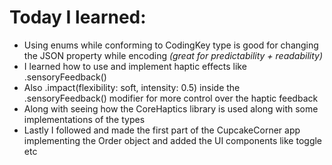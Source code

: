 # Today I learned:

- Using enums while conforming to CodingKey type is good for changing the JSON property while encoding *(great for predictability + readability)*
- I learned how to use and implement haptic effects like .sensoryFeedback()
- Also .impact(flexibility: soft, intensity: 0.5) inside the .sensoryFeedback() modifier for more control over the haptic feedback
- Along with seeing how the CoreHaptics library is used along with some implementations of the types
- Lastly I followed and made the first part of the CupcakeCorner app implementing the Order object and added the UI components like toggle etc
